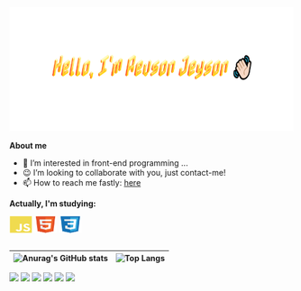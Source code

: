<p align="center"><a href="https://ralfwalker.github.io"><img width="100%" height="220px" alt="Hello, I'm Revson Jeyson!" src="./short-presentation.png" /></a></p>

**About me**

- 👀 I’m interested in front-end programming ...
- 😉 I’m looking to collaborate with you, just contact-me!
- 📫 How to reach me fastly: [here](https://web.whatsapp.com/send?phone=5547989238668)

**Actually, I'm studying:**
<div style="display: inline_block">
  <img align="center" alt="JavaScript" height="30" width="40" src="https://raw.githubusercontent.com/devicons/devicon/master/icons/javascript/javascript-plain.svg">
  <img align="center" alt="HTML" height="30" width="40" src="https://raw.githubusercontent.com/devicons/devicon/master/icons/html5/html5-original.svg">
  <img align="center" alt="CSS" height="30" width="40" src="https://raw.githubusercontent.com/devicons/devicon/master/icons/css3/css3-original.svg">
</div>
<br>

| ![Anurag's GitHub stats](https://github-readme-stats.vercel.app/api?username=ralfwalker&show_icons=true&theme=radical) | ![Top Langs](https://github-readme-stats.vercel.app/api/top-langs/?username=ralfwalker&layout=compact&theme=radical&hide_border=true") |
| ------------- | ------------- |

<div> 
  <a href="https://www.youtube.com/channel/UCrq4iPFVAt_bhk-FXBkbGoA" target="_blank"><img src="https://img.shields.io/badge/YouTube-FF0000?style=for-the-badge&logo=youtube&logoColor=white" target="_blank"></a>
  <a href="https://instagram.com/ralfwalk3r" target="_blank"><img src="https://img.shields.io/badge/-Instagram-%23E4405F?style=for-the-badge&logo=instagram&logoColor=white" target="_blank"></a>
 	<a href="https://www.twitch.tv/ralfwalker" target="_blank"><img src="https://img.shields.io/badge/Twitch-9146FF?style=for-the-badge&logo=twitch&logoColor=white" target="_blank"></a>
  <a href="https://discord.gg/uxH5QUsYuw" target="_blank"><img src="https://img.shields.io/badge/Discord-7289DA?style=for-the-badge&logo=discord&logoColor=white" target="_blank"></a> 
  <a href="mailto:revson.motag@gmail.com"><img src="https://img.shields.io/badge/-Gmail-%23333?style=for-the-badge&logo=gmail&logoColor=white" target="_blank"></a>
  <a href="https://www.linkedin.com/in/ralfwalker/" target="_blank"><img src="https://img.shields.io/badge/-LinkedIn-%230077B5?style=for-the-badge&logo=linkedin&logoColor=white" target="_blank"></a> 
</div>
